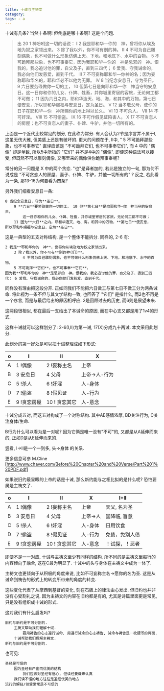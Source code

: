 ```yaml
---
title: 十诫与主祷文
category:
tags: ☆ a
---
```


十诫有几条? 当然十条啊! 但倒底是哪十条啊? 这是个问题.


> 出 20
1 神吩咐这一切的话说：
> I 2 我是耶和华―你的　神，曾将你从埃及地为奴之家领出来。 3 除了我以外，你不可有别的神。
II 4 不可为自己雕刻偶象，也不可做什么形象仿佛上天、下地，和地底下、水中的百物。 5 不可跪拜那些象，也不可事奉它，因为我耶和华―你的　神是忌邪的　神。恨我的，我必追讨他的罪，自父及子，直到三四代； 6 爱我、守我诫命的，我必向他们发慈爱，直到千代。
III 7 不可妄称耶和华―你神的名；因为妄称耶和华名的，耶和华必不以他为无罪。
IV 8 当纪念安息日，守为圣日。 9 六日要劳碌做你一切的工， 10 但第七日是向耶和华―你　神当守的安息日。这一日你和你的儿女、仆婢、牲畜，并你城里寄居的客旅，无论何工都不可做； 11 因为六日之内，耶和华造天、地、海，和其中的万物，第七日便安息，所以耶和华赐福与安息日，定为圣日。
V 12 当孝敬父母，使你的日子在耶和华―你　神所赐你的地上得以长久。
VI 13 不可杀人。
VII 14 不可奸淫。
VIII 15 不可偷盗。
IX 16 不可作假见证陷害人。
X 17 不可贪恋人的房屋；也不可贪恋人的妻子、仆婢、牛驴，并他一切所有的。

上面是一个近代比较常见的划分, 在此称为常分. 有人会认为2节是序言并不属于I, 这虽无伤大雅, 但美感上还是有破坏的. 更大的问题在于, II中, " 5 不可跪拜那些象，也不可事奉它" 直译应该是 "不可跪拜它们, 也不可事奉它们", 而 4 中的 "偶像" 却是单数, 所以5中所指的 "它们" 并不是4中的 "偶像". 即便这种语法可以接受, 但既然不可以雕刻偶像, 又哪里来的偶像供你跪拜事奉呢?

常分的另一问题是 X 中的两个贪恋. "也"是译者加的, 若此是独立的一句, 那为何不说成是 "不可贪恋人的房屋、妻子、仆婢、牛驴，并他一切所有的" ? 反之, 若此看为一条, 那13-16为何要看为四条?

另外我们细看安息日一条:

```
8 当纪念安息日，守为**圣日**。
    9 **六日**要劳碌做你一切的工， 10 但**第七日**是向耶和华―你　神当守的安息日。
        这一日你和你的儿女、仆婢、牲畜，并你城里寄居的客旅，无论何工都不可做；
    11 因为**六日**之内，耶和华造天、地、海，和其中的万物，**第七日**便安息，
所以耶和华赐福与安息日，定为**圣日**。
```

这是一典型的五支对称结构, 是一个整体不能拆分. 同样的, 2-6 有:

```
2 我是**耶和华你的　神**，曾将你从埃及地为奴之家领出来。
    3 除了我以外，你不可有**别的神(们)**。
        4 不可为自己雕刻偶象，也不可做什么形象仿佛上天、下地，和地底下、水中的百物。
    5 不可跪拜**它们**，也不可事奉**它们**，
因为我**耶和华你的　神**是忌邪的　神。恨我的，我必追讨他的罪，自父及子，直到三四代； 6 爱我、守我诫命的，我必向他们发慈爱，直到千代。
```

同样没有理由把这段分开. 正如同我们不能把六日做工与第七日不做工分为两条诫命. 将此视为一条不但与其文学结构一致, 也回答了 "它们" 是指什么, 而2也不再是一个序言, 而是与最后给出的原因相呼应. 2是回顾过去的历史, 而6则是展望未来.

这两段很相似, 都在最后一支给出了本诫命的原因, 而在中心支又都是用了1v4的形式.

这样十诫就可以这样划分了: 2-6(I,II)为第一诫, 17(X)分成九十两诫. 本文采用此划分.

此划分的第一好处是可以把十诫整理成如下形式:

o | I           | II            | X
--|-------------|---------------|--------------
A | 1 !偶像     | 2 !妄称主名   | 上帝
B | 3 安息日    | 4 父母        | 上帝->人-行为
C | 5 !杀人     | 6 !奸淫       | 人-身体
D | 7 !偷盗     | 8 !假见证     | 人-行为
E | 9 !贪恋房屋 | 10 ! 贪恋其它 | 人-意念

十诫分成五对, 而这五对构成了一个对称结构. 其中AE感情浓厚, BD关注行为, C关注身体/生命.

B行为什么可以看为是一对呢? 因为它俩是唯一没有"不可"的, 又都是从A延伸而来的, 正如D是从E延伸而来的.

竖看, I->II是一个一到多, 头->身体 的关系.

更多信息可参 M.Cline
[http://www.chaver.com/Before%20Chapter%20and%20Verse/Part%201%20PDF.pdf]

如果说旧约最显眼的上帝的话是十诫, 那么新约能与之相比拟的是什么呢? 恐怕要属是主祷文了.

o | I           | II            | X        | I+II
--|-------------|---------------|----------|---------------
A | 1 !偶像     | 2 !妄称主名   | 上帝     | 天父, 名为圣
B | 3 安息日    | 4 父母        | 上帝->人 | 国降临, 旨意
C | 5 !杀人     | 6 !奸淫       | 人-身体  | 日用饮食
D | 7 !偷盗     | 8 !假见证     | 人-行为  | 免债，免别人债
E | 9 !贪恋房屋 | 10 ! 贪恋其它 | 人-意念  | ！试探，！恶者

即便不是一一对应, 十诫与主祷文至少有同样的结构. 所不同的是主祷文里每行的内容倾向于融合, 这在C最为明显了. 十诫中的头与身体在主祷文中成为一体了.

主祷文也更倾向于从积极的角度来说, 比如不可妄称主名->愿你的名为圣. 这是从诫命到祷告的形式上的转变所带来的角度的转变.

这些变化代表了从摩西到基督的变化, 刻在石版上的律法由心发出. 但旧约也并非没有心受割礼之说, 因为主祷文的内容在旧约都是有的, 尤其是诗篇里面更是常见, 只是没有组织成十诫的形式.

这对我们有什么启发吗?

```
旧约与新约是不可分割的.
    主祷文帮助我们理解十诫.
        要用祷告的心志遵行诫命, 用遵行诫命的心志祷告, 诫命与祷告是一枚硬币的两面.
    十诫帮助我们理解主祷文.
新约与旧约是不可分割的.
```

也可见:

```
圣经是可信的
    因为圣经有严密而优美的结构
        我们应该对圣经有信心, 但读经要谦卑认真
    我们读不懂的地方往往是圣经优美的地方
流行的解经/领受常常是不可信的
```
